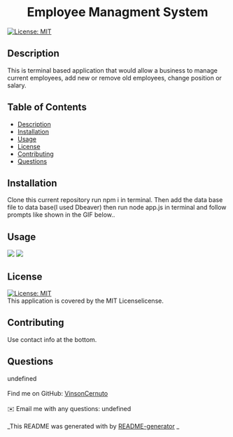 
  <h1 align="center">Employee Managment System</h1>
    
  [![License: MIT](https://img.shields.io/badge/License-MIT-blue.svg)](https://opensource.org/licenses/MIT)<br />
  
  ## Description
   This is terminal based application that would allow a business to manage current employees, add new or remove old employees, change position or salary.
  
   ## Table of Contents
  - [Description](#description)
  - [Installation](#installation)
  - [Usage](#usage)
  - [License](#license)
  - [Contributing](#contributing)
  - [Questions](#questions)
  
  ## Installation
  Clone this current repository run npm i in terminal. Then add the data base file to data base(I used Dbeaver) then run node app.js in terminal and follow prompts like shown in the GIF below..  
  
  ## Usage
  <img src="Employee_Management_System\assets\media\schema.png">

  <img src="Employee_Management_System\assets\media\functionality.gif">
  
  ## License
  [![License: MIT](https://img.shields.io/badge/License-MIT-blue.svg)](https://opensource.org/licenses/MIT)<br />
  This application is covered by the MIT Licenselicense. 
  
  ## Contributing
  Use contact info at the bottom.
  
  ## Questions
  undefined<br />
  <br />
  Find me on GitHub: [VinsonCernuto](https://github.com/VinsonCernuto)<br />
  <br />
  ✉️ Email me with any questions: undefined<br /><br />
  _This README was generated with by [README-generator](https://github.com/VinsonCernuto/Good-ReadME) _
      
